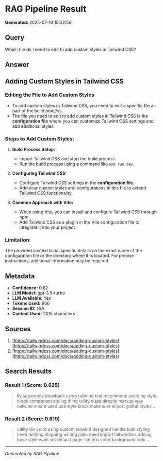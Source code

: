 # RAG Pipeline Result

**Generated:** 2025-07-10 15:32:56

## Query
Which file do I need to edit to add custom styles in Tailwind CSS?

## Answer
## Adding Custom Styles in Tailwind CSS

### Editing the File to Add Custom Styles

- To add custom styles in Tailwind CSS, you need to edit a specific file as part of the build process.
- The file you need to edit to add custom styles in Tailwind CSS is the **configuration file** where you can customize Tailwind CSS settings and add additional styles.

### Steps to Add Custom Styles:

1. **Build Process Setup:**
   - Import Tailwind CSS and start the build process.
   - Run the build process using a command like `npm run dev`.

2. **Configuring Tailwind CSS:**
   - Configure Tailwind CSS settings in the **configuration file**.
   - Add your custom styles and configurations in this file to extend Tailwind CSS functionality.

3. **Common Approach with Vite:**
   - When using Vite, you can install and configure Tailwind CSS through npm.
   - Add Tailwind CSS as a plugin in the Vite configuration file to integrate it into your project.

### Limitation:
The provided context lacks specific details on the exact name of the configuration file or the directory where it is located. For precise instructions, additional information may be required.

## Metadata
- **Confidence:** 0.62
- **LLM Model:** gpt-3.5-turbo
- **LLM Available:** Yes
- **Tokens Used:** 960
- **Session ID:** N/A
- **Context Used:** 2015 characters

## Sources

1. [https://tailwindcss.com/docs/adding-custom-styles](https://tailwindcss.com/docs/adding-custom-styles)
2. [https://tailwindcss.com/docs/adding-custom-styles](https://tailwindcss.com/docs/adding-custom-styles)

## Search Results

### Result 1 (Score: 0.625)
> lly separately drawback using tailwind tool recommend avoiding style block component styling thing utility class directly markup way tailwind meant used use style block make sure import global style r...

### Result 2 (Score: 0.619)
> utility div color using custom tailwind designed handle bulk styling need nothing stopping writing plain need import tailwindcss adding base style want set default page like text color background colo...

---
*Generated by RAG Pipeline*